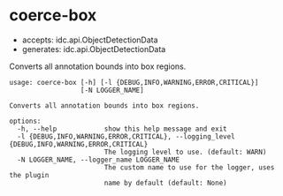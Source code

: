 # coerce-box

* accepts: idc.api.ObjectDetectionData
* generates: idc.api.ObjectDetectionData

Converts all annotation bounds into box regions.

```
usage: coerce-box [-h] [-l {DEBUG,INFO,WARNING,ERROR,CRITICAL}]
                  [-N LOGGER_NAME]

Converts all annotation bounds into box regions.

options:
  -h, --help            show this help message and exit
  -l {DEBUG,INFO,WARNING,ERROR,CRITICAL}, --logging_level {DEBUG,INFO,WARNING,ERROR,CRITICAL}
                        The logging level to use. (default: WARN)
  -N LOGGER_NAME, --logger_name LOGGER_NAME
                        The custom name to use for the logger, uses the plugin
                        name by default (default: None)
```
